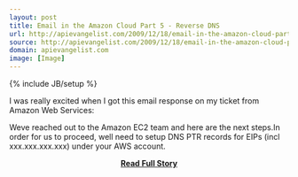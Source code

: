 ```yaml
---
layout: post
title: Email in the Amazon Cloud Part 5 - Reverse DNS
url: http://apievangelist.com/2009/12/18/email-in-the-amazon-cloud-part-5-reverse-dns/
source: http://apievangelist.com/2009/12/18/email-in-the-amazon-cloud-part-5-reverse-dns/
domain: apievangelist.com
image: [Image]
---
```

{% include JB/setup %}<p>I was really excited when I got this email response on my ticket from Amazon Web Services:

Weve reached out to the Amazon EC2 team and here are the next steps.In order for us to proceed, well need to setup DNS PTR records for EIPs (incl xxx.xxx.xxx.xxx) under your AWS account.</p>
<center><p><a href="http://apievangelist.com/2009/12/18/email-in-the-amazon-cloud-part-5-reverse-dns/" style='padding:25px; font-sze:18px; font-weight: bold;'>Read Full Story</a></p></center>
